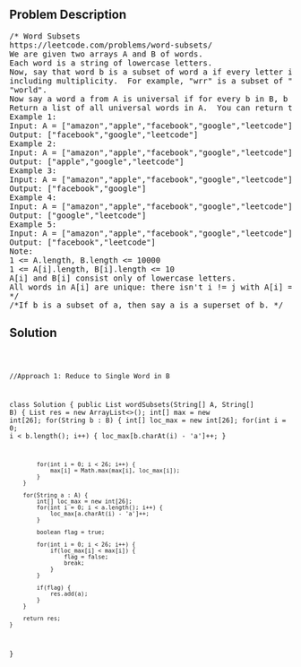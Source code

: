 <!--
<style>
  body { font-family: Arial, sans-serif; }
  .container { max-width: 100%; margin: 0 auto; padding: 10px; }
  .comment-block { max-width: 30%; background-color: #f9f9f9; padding: 10px; border-left: 5px solid #ccc; overflow-wrap: break-word; white-space: pre-wrap; }
  .code-block { background-color: #f4f4f4; padding: 10px; border: 1px solid #ddd; overflow-wrap: break-word; white-space: pre-wrap; }
</style>
-->

<div class='container'>
<h2>Problem Description</h2>
<div class='comment-block'>
<pre>
/* Word Subsets
https://leetcode.com/problems/word-subsets/
We are given two arrays A and B of words.
Each word is a string of lowercase letters.
Now, say that word b is a subset of word a if every letter in b occurs in a,
including multiplicity.  For example, "wrr" is a subset of "warrior", but is not a subset of
"world".
Now say a word a from A is universal if for every b in B, b is a subset of a.
Return a list of all universal words in A.  You can return the words in any order.
Example 1:
Input: A = ["amazon","apple","facebook","google","leetcode"], B = ["e","o"]
Output: ["facebook","google","leetcode"]
Example 2:
Input: A = ["amazon","apple","facebook","google","leetcode"], B = ["l","e"]
Output: ["apple","google","leetcode"]
Example 3:
Input: A = ["amazon","apple","facebook","google","leetcode"], B = ["e","oo"]
Output: ["facebook","google"]
Example 4:
Input: A = ["amazon","apple","facebook","google","leetcode"], B = ["lo","eo"]
Output: ["google","leetcode"]
Example 5:
Input: A = ["amazon","apple","facebook","google","leetcode"], B = ["ec","oc","ceo"]
Output: ["facebook","leetcode"]
Note:
1 <= A.length, B.length <= 10000
1 <= A[i].length, B[i].length <= 10
A[i] and B[i] consist only of lowercase letters.
All words in A[i] are unique: there isn't i != j with A[i] == A[j].
*/
/*If b is a subset of a, then say a is a superset of b. */
</pre>
</div>

<h2>Solution</h2>
<div class='code-block'>
<pre><code class='language-java'>

//Approach 1: Reduce to Single Word in B

class Solution {
    public List<String> wordSubsets(String[] A, String[] B) {
        List<String> res = new ArrayList<>();
        int[] max = new int[26];
        for(String b : B) {
            int[] loc_max = new int[26];
            for(int i = 0; i < b.length(); i++) {
                loc_max[b.charAt(i) - 'a']++;
            }
            
            for(int i = 0; i < 26; i++) {
                max[i] = Math.max(max[i], loc_max[i]);
            }
        }
        
        for(String a : A) {
            int[] loc_max = new int[26];
            for(int i = 0; i < a.length(); i++) {
                loc_max[a.charAt(i) - 'a']++;
            }
            
            boolean flag = true;
            
            for(int i = 0; i < 26; i++) {
                if(loc_max[i] < max[i]) {
                    flag = false;
                    break;
                }
            }
            
            if(flag) {
                res.add(a);
            }
        }
        
        return res;
    }
    
}</code></pre>
</div>
</div>
